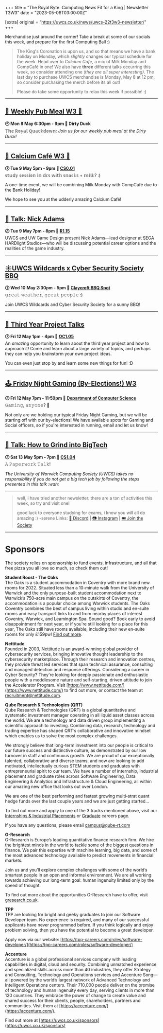 +++
title = "The Royal Byte: Computing News Fit for a King | Newsletter T3W3"
date = "2023-05-08T03:00:00Z"

[extra]
original = "https://uwcs.co.uk/news/uwcs-22t3w3-newsletter/"    
+++

<p data-block-key="sfd3i">Merchandise just around the corner! Take a break at some of our socials this week, and prepare for the first Computing Ball :)</p>

<!-- more -->

> The King's Coronation is upon us, and so that means we have a bank holiday on Monday, which *slightly* changes our typical schedule for the week. Head over to *Calcium Cafe*, a mix of Milk Monday and CompCafé in one! We also have **three** different talks occurring this week, so consider attending one *(they are all super interesting)*. The last day to purchase UWCS merchandise is Monday, May 8 at 12 pm, so consider purchasing the merch before its all out! 
> 
>Please do take some opportunity to relax this week if possible! :)

***

## **[🍲 Weekly Pub Meal W3 🍲](https://uwcs.co.uk/events/pub-meal-22t3w3/)**
**🕙 Mon 8 May 6:30pm - 9pm  📍 Dirty Duck**  
𝕋𝕙𝕖 ℝ𝕠𝕪𝕒𝕝 ℚ𝕦𝕒𝕔𝕜𝕕𝕠𝕨𝕟: *Join us for our weekly pub meal at the Dirty Duck!*
***

## **[🍵 Calcium Café W3 🍵](https://uwcs.co.uk/events/compcafe-22t3w3/)**
**🕔 Tue 9 May 5pm - 9pm  📍 [CS0.01](https://campus.warwick.ac.uk/?cmsid=1557)**  
𝕤𝕥𝕦𝕕𝕪 𝕤𝕖𝕤𝕤𝕚𝕠𝕟 𝕚𝕟 𝕕𝕔𝕤 𝕨𝕚𝕥𝕙 𝕤𝕟𝕒𝕔𝕜𝕤 + 𝕞𝕚𝕝𝕜? :)

A one-time event, we will be combining Milk Monday with CompCafé due to the Bank Holiday!

We hope to see you at the udderly amazing Calcium Café!
***

## **[🎤 Talk: Nick Adams](https://uwcs.co.uk/events/talk-guest-speaker-nick-adams/)**
**🕗 Tue 9 May 7pm - 8pm  📍 [R1.15](https://campus.warwick.ac.uk/?cmsid=6720)**  
UWCS and UW Game Design present Nick Adams—lead designer at SEGA HARDlight Studios—who will be discussing potential career options and the realities of the game industry.
***

## **[☀️UWCS Wildcards x Cyber Security Society BBQ](https://uwcs.co.uk/events/wildcards-bbq-22t3w3/)**
**🕔 Wed 10 May 2:30pm - 5pm  📍 [Claycroft BBQ Spot](https://campus.warwick.ac.uk/?cmsid=14381)**  
𝚐𝚛𝚎𝚊𝚝 𝚠𝚎𝚊𝚝𝚑𝚎𝚛, 𝚐𝚛𝚎𝚊𝚝 𝚙𝚎𝚘𝚙𝚕𝚎 :)

Join UWCS Wildcards and Cyber Security Society for a sunny BBQ!
***

## **[🎤 Third Year Project Talks](https://uwcs.co.uk/events/typt-22t3w3/)**
**🕑 Fri 12 May 1pm - 4pm  📍 [OC1.05](https://campus.warwick.ac.uk/?cmsid=13280)**  
An *amazing* opportunity to learn about the third year project and how to approach it!
Come and learn about a large variety of topics, and perhaps they can help you brainstorm your own project ideas.

You can even just stop by and learn some new things for fun! :D
***

## **[🕹️ Friday Night Gaming (By-Elections!) W3](https://uwcs.co.uk/events/fng-22t3w3/)**
**🕖 Fri 12 May 7pm - 11:59pm  📍 [Department of Computer Science](https://campus.warwick.ac.uk/?cmsid=14)**  
𝙶𝚊𝚖𝚒𝚗𝚐, 𝚊𝚗𝚢𝚘𝚗𝚎? 🧐

Not only are we holding our typical Friday Night Gaming, but we will be starting off with our by-elections! We have available spots for Gaming and Social officers, so if you're interested in running, email and let us know!
***

## **[🎤 Talk: How to Grind into BigTech](https://uwcs.co.uk/events/paperwork-talk-bigtech/)**
**🕖 Sat 13 May 5pm - 7pm  📍 [CS1.04](https://campus.warwick.ac.uk/?cmsid=1591)**  
𝙰 𝙿𝚊𝚙𝚎𝚛𝚠𝚘𝚛𝚔 𝚃𝚊𝚕𝚔!

*The University of Warwick Computing Society (UWCS) takes no responsibility if you do not get a big tech job by following the steps presented in this talk :wah:*
***

> well, i have tried another newsletter. there are a ton of activities this week, so try and visit one!
> 
> good luck to everyone studying for exams, i know you will all do amazing :) -serene
Links: [💬 Discord](https://discord.uwcs.co.uk/) | [📷 Instagram](https://www.instagram.com/warwickcompsoc/) | [🎟️ Join the Society](https://www.warwicksu.com/societies-sports/societies/computing/)

***
# Sponsors
The society relies on sponsorship to fund events, infrastructure, and all that free pizza you all love so much, so check them out!

**Student Roost - The Oaks**  
The Oaks is a student accommodation in Coventry with more brand new rooms for 2022. Situated less than a 10-minute walk from the University of Warwick and the only purpose-built student accommodation next to Warwick’s 750-acre main campus on the outskirts of Coventry, the accommodation is a popular choice among Warwick students. The Oaks Coventry combines the best of campus living within studio and en-suite rooms and easy transport links to and from nearby places of interest Coventry, Warwick, and Leamington Spa. Sound good? Book early to avoid disappointment for next year, or if you're still looking for a place for this year, The Oaks still have rooms available, including their new en-suite rooms for only £159pw! [Find out more](https://www.studentroost.co.uk/locations/warwick/the-oaks).


**Nettitude**  
Founded in 2003, Nettitude is an award-winning global provider of cybersecurity services, bringing innovative thought leadership to the cybersecurity marketplace. Through their research and innovation centres, they provide threat led services that span technical assurance, consulting and managed detection and response offerings. Considering a career in Cyber Security?  They're looking for deeply passionate and enthusiastic people with a meddlesome nature and self-starting, driven attitude to join the Accelerator Program. Visit [https://www.nettitude.com/](https://www.nettitude.com/) to find out more, or contact the team at [recruitment@nettitude.com](mailto:recruitment@nettitude.com).

**Qube Research & Technologies (QRT)**  
Qube Research & Technologies (QRT) is a global quantitative and systematic investment manager operating in all liquid asset classes across the world. We are a technology and data driven group implementing a scientific approach to investing. Combining data, research, technology and trading expertise has shaped QRT’s collaborative and innovative mindset which enables us to solve the most complex challenges.

We strongly believe that long-term investment into our people is critical to our future success and distinctive culture, as demonstrated by our low turnover in staff and continuous growth. We are proud of our exceptionally talented, collaborative and diverse teams, and now are looking to add motivated, intellectually curious STEM students and graduates with entrepreneurial spirit to our team. We have a number of internship, industrial placement and graduate roles across Software Engineering, Data Engineering & Analytics and Infrastructure & Cloud Engineering, all within our amazing new office that looks out over London.  

We are one of the best performing and fastest growing multi-strat quant hedge funds over the last couple years and we are just getting started…

To find out more and apply to one of the 3 tracks mentioned above, visit our [Internships & Industrial Placements](https://www.qube-rt.com/careers/intern-opportunities/) or [Graduate](https://www.qube-rt.com/careers/graduate-opportunities/) careers page.

If you have any questions, please email [campus@qube-rt.com](mailto:campus@qube-rt.com)

**G-Research**  
G-Research is Europe’s leading quantitative finance research firm. We hire the brightest minds in the world to tackle some of the biggest questions in finance. We pair this expertise with machine learning, big data, and some of the most advanced technology available to predict movements in financial markets.

Join us and you’ll explore complex challenges with some of the world’s smartest people in an open and informal environment. We are all working towards achieving our long-term goal: human ingenuity limited only by the speed of thought.

To find out more about the opportunities G-Research have to offer, visit [gresearch.co.uk](https://gresearch.co.uk).

**TPP**  
TPP are looking for bright and geeky graduates to join our Software Developer team. No experience is required, and many of our successful applicants have never programmed before. If you think logically and enjoy problem solving, then you have the potential to become a great developer.

Apply now via our website: [https://tpp-careers.com/roles/software-developer/](https://tpp-careers.com/roles/software-developer/)

**Accenture**  
Accenture is a global professional services company with leading capabilities in digital, cloud and security. Combining unmatched experience and specialized skills across more than 40 industries, they offer Strategy and Consulting, Technology and Operations services and Accenture Song—all powered by the world’s largest network of Advanced Technology and Intelligent Operations centers. Their 710,000 people deliver on the promise of technology and human ingenuity every day, serving clients in more than 120 countries. They embrace the power of change to create value and shared success for their clients, people, shareholders, partners and communities. Visit them at [https://accenture.com/](https://accenture.com/).

Find out more at [https://uwcs.co.uk/sponsors](https://uwcs.co.uk/sponsors)
